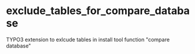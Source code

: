 # exclude_tables_for_compare_database
TYPO3 extension to exlcude tables in install tool function "compare database"
